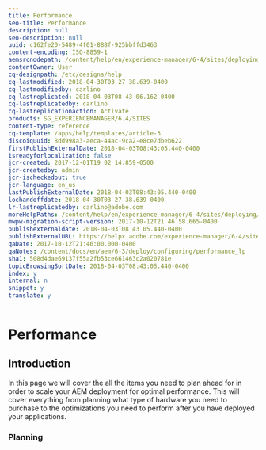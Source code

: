```yaml
---
title: Performance
seo-title: Performance
description: null
seo-description: null
uuid: c162fe20-5489-4f01-888f-925bbffd3463
content-encoding: ISO-8859-1
aemsrcnodepath: /content/help/en/experience-manager/6-4/sites/deploying/using/performance-lp
contentOwner: User
cq-designpath: /etc/designs/help
cq-lastmodified: 2018-04-30T03 27 38.639-0400
cq-lastmodifiedby: carlino
cq-lastreplicated: 2018-04-03T08 43 06.162-0400
cq-lastreplicatedby: carlino
cq-lastreplicationaction: Activate
products: SG_EXPERIENCEMANAGER/6.4/SITES
content-type: reference
cq-template: /apps/help/templates/article-3
discoiquuid: 8dd998a3-aeca-44ac-9ca2-e8ce7dbeb622
firstPublishExternalDate: 2018-04-03T08:43:05.440-0400
isreadyforlocalization: false
jcr-created: 2017-12-01T19 02 14.859-0500
jcr-createdby: admin
jcr-ischeckedout: true
jcr-language: en_us
lastPublishExternalDate: 2018-04-03T08:43:05.440-0400
lochandoffdate: 2018-04-30T03 27 38.639-0400
lr-lastreplicatedby: carlino@adobe.com
moreHelpPaths: /content/help/en/experience-manager/6-4/sites/deploying/morehelp/performance;/content/help/en/experience-manager/6-4/sites/deploying/morehelp/performance
mwpw-migration-script-version: 2017-10-12T21 46 58.665-0400
publishexternaldate: 2018-04-03T08 43 05.440-0400
publishExternalURL: https://helpx.adobe.com/experience-manager/6-4/sites/deploying/using/performance-lp.html
qaDate: 2017-10-12T21:46:00.000-0400
qaNotes: /content/docs/en/aem/6-3/deploy/configuring/performance_lp
sha1: 508d4dae69137f55a2fb53ce661463c2a020781e
topicBrowsingSortDate: 2018-04-03T08:43:05.440-0400
index: y
internal: n
snippet: y
translate: y
---
```


# Performance

## Introduction
In this page we will cover the all the items you need to plan ahead for in order to scale your AEM deployment for optimal performance. This will cover everything from planning what type of hardware you need to purchase to the optimizations you need to perform after you have deployed your applications.

### Planning
